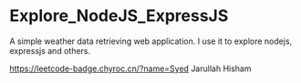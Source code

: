 # Explore_NodeJS_ExpressJS

A simple weather data retrieving web application. I use it to explore nodejs, expressjs and others.

https://leetcode-badge.chyroc.cn/?name=Syed Jarullah Hisham
